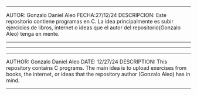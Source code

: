 ******************************************************************************************************************************************************************************
AUTOR: Gonzalo Daniel Aleo
FECHA:27/12/24
DESCRIPCION: Este repositorio contiene programas en C. La idea principalmente es subir ejercicios de libros, internet o ideas que el autor del repositorio(Gonzalo Aleo) tenga en mente.
******************************************************************************************************************************************************************************
-----------------------------------------------------------------------------------------------------------------------------------------------------------------------------
******************************************************************************************************************************************************************************
AUTHOR: Gonzalo Daniel Aleo
DATE: 12/27/24
DESCRIPTION: This repository contains C programs. The main idea is to upload exercises from books, the internet, or ideas that the repository author (Gonzalo Aleo) has in mind.
******************************************************************************************************************************************************************************